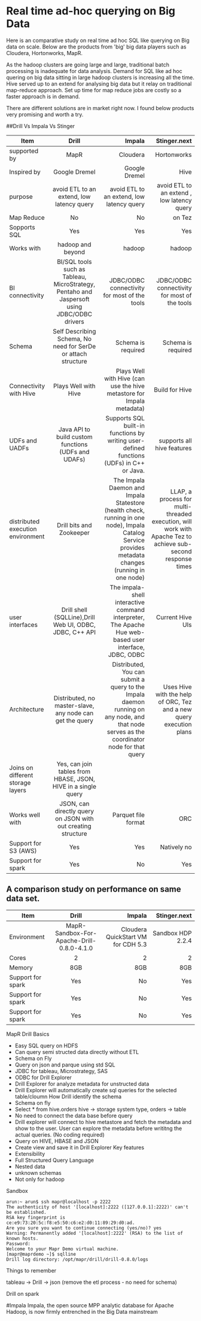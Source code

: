 # Real time ad-hoc querying on Big Data 

Here is an comparative study on real time ad hoc SQL like querying on Big data on scale. Below are the products from 'big'  big data players such as Cloudera, Hortonworks, MapR.

As the hadoop clusters are going large and large, traditional batch processing is inadequate for data analysis. Demand for SQL like ad hoc quering on big data sitting in large hadoop clusters is increasing all the time. 
Hive served up to an extend for analysing big data but it relay on traditional map-reduce approach. Set up time for map reduce jobs are costly so a faster approach is in demand. 

There are different solutions are in market right now. I found below products very promising and worth a try. 


##Drill Vs Impala Vs Stinger



| Item        | Drill           | Impala  | Stinger.next|
| ------------- |:-------------:| -----:|  ----------:|
| supported by      | MapR | Cloudera | Hortonworks    |
| Inspired by     | Google Dremel     |  Google Dremel |  Hive   |
|    purpose   |avoid ETL to an extend, low latency query |avoid ETL to an extend, low latency query   |avoid ETL to an extend , low latency query   | 
| Map Reduce      | No | No | on Tez   |
| Sopports SQL      | Yes | Yes  | Yes   |
| Works with      | hadoop and beyond | hadoop |  hadoop  |
|     BI connectivity  | BI/SQL tools such as Tableau, MicroStrategy, Pentaho and Jaspersoft using JDBC/ODBC drivers | JDBC/ODBC connectivity for most of the tools | JDBC/ODBC connectivity for most of the tools   |
|  Schema     | Self Describing Schema, No need for SerDe or attach structure | Schema is required | Schema is required    |
|   Connectivity with Hive    | Plays Well with Hive  | Plays Well with Hive (can use the hive metastore for Impala metadata) | Build for  Hive   |
|   UDFs and UADFs    |Java API to build custom functions (UDFs and UDAFs)  | Supports SQL built-in functions by writing user-defined functions (UDFs) in C++ or Java. |  supports all hive features  |
|   distributed execution environment    | Drill bits and Zookeeper | The Impala Daemon and Impala Statestore (health check, running in one node), Impala Catalog Service provides metadata changes (running in one node)   | LLAP, a process for multi-threaded execution, will work with Apache Tez to achieve sub-second response times   |
| user interfaces   | Drill shell (SQLLine),Drill Web UI, ODBC, JDBC, C++ API  | The impala-shell interactive command interpreter, The Apache Hue web-based user interface, JDBC, ODBC  | Current Hive UIs   |
|   Architecture    | Distributed, no master-slave, any node can get the query | Distributed, You can submit a query to the Impala daemon running on any node, and that node serves as the coordinator node for that query | Uses Hive with the help of ORC, Tez and a new query execution plans   |
|   Joins on different storage layers    | Yes, can join tables from HBASE, JSON, HIVE in a single query |  |    |
|   Works well with    | JSON, can directly query on JSON with out  creating structure  | Parquet file format | ORC   |
|   Support for S3 (AWS)  | Yes  | Yes | Natively no    |
|   Support for spark  | Yes  | No |  Yes  |

## A comparison study on performance on same data set. 

| Item        | Drill           | Impala  | Stinger.next|
| ------------- |:-------------:| -----:|  ----------:|
| Environment      | MapR-Sandbox-For-Apache-Drill-0.8.0-4.1.0| Cloudera QuickStart VM for CDH 5.3| Sandbox HDP 2.2.4    |
|   Cores  | 2  | 2 |  2  |
|   Memory  | 8GB  | 8GB |  8GB  |
|   Support for spark  | Yes  | No |  Yes  |
|   Support for spark  | Yes  | No |  Yes  |
|   Support for spark  | Yes  | No |  Yes  |



















MapR Drill Basics
 - Easy SQL query on HDFS
 - Can query semi structed data directly without ETL
 - Schema on Fly
 - Query on json and parque using std SQL
 - JDBC for tableau, Microstrategy, SAS
 - ODBC for Drill Explorer
 - Drill Explorer for analyze metadata for unstructed data
 - Drill Explorer will automatically create sql queries for the selected table/cloumn
How Drill identify the schema
 - Schema on fly
 - Select * from hive.orders  hive -> storage system type, orders -> table
 - No need to connect the data base before query
 - Drill explorer will connect to hive metastore and fetch the metadata and show to the user. User can explore
   the metadata before writitng the actual queries. (No coding required)
 - Query on HIVE, HBASE and JSON
 - Create view and save it in Drill Explorer
Key features
 - Extensibility
 - Full Structured Query Language
 - Nested data
 - unknown schemas
 - Not only for hadoop

Sandbox

```
arun:~ arun$ ssh mapr@localhost -p 2222
The authenticity of host '[localhost]:2222 ([127.0.0.1]:2222)' can't be established.
RSA key fingerprint is ce:e9:73:20:5c:f8:e5:50:c6:e2:d0:11:89:29:d0:ad.
Are you sure you want to continue connecting (yes/no)? yes
Warning: Permanently added '[localhost]:2222' (RSA) to the list of known hosts.
Password: 
Welcome to your Mapr Demo virtual machine.
[mapr@maprdemo ~]$ sqlline
Drill log directory: /opt/mapr/drill/drill-0.8.0/logs
```

Things to remember

tableau -> Drill -> json (remove the etl process - no need for schema)

Drill on spark

#Impala
Impala, the open source MPP analytic database for Apache Hadoop, is now firmly entrenched in the Big Data mainstream



